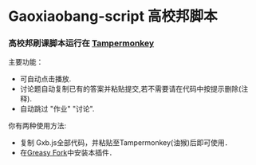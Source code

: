 # Gaoxiaobang-script 高校邦脚本
### 高校邦刷课脚本运行在 [Tampermonkey](https://www.tampermonkey.net/)
主要功能：
+ 可自动点击播放.
+ 讨论题自动复制已有的答案并粘贴提交,若不需要请在代码中按提示删除(注释).
+ 自动跳过 "作业" "讨论".

你有两种使用方法:
+ 复制 Gxb.js全部代码，并粘贴至Tampermonkey(油猴)后即可使用．
+ 在[Greasy Fork](https://greasyfork.org/zh-CN/scripts/425374-%E9%AB%98%E6%A0%A1%E9%82%A6%E8%84%9A%E6%9C%AC)中安装本插件．
